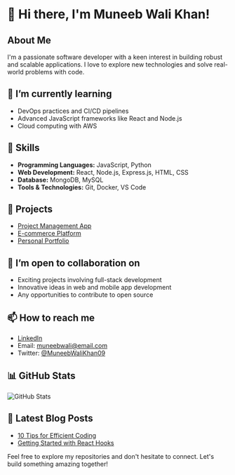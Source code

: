 # 👋 Hi there, I'm Muneeb Wali Khan!

## About Me
I'm a passionate software developer with a keen interest in building robust and scalable applications. I love to explore new technologies and solve real-world problems with code.

## 🌱 I’m currently learning
- DevOps practices and CI/CD pipelines
- Advanced JavaScript frameworks like React and Node.js
- Cloud computing with AWS

## 🔧 Skills
- **Programming Languages:** JavaScript, Python
- **Web Development:** React, Node.js, Express.js, HTML, CSS
- **Database:** MongoDB, MySQL
- **Tools & Technologies:** Git, Docker, VS Code

## 🚀 Projects
- [Project Management App](https://github.com/MuneebWaliKhan09/project-management-app)
- [E-commerce Platform](https://github.com/MuneebWaliKhan09/e-commerce-platform)
- [Personal Portfolio](https://github.com/MuneebWaliKhan09/personal-portfolio)

## 👀 I’m open to collaboration on
- Exciting projects involving full-stack development
- Innovative ideas in web and mobile app development
- Any opportunities to contribute to open source

## 📫 How to reach me
- [LinkedIn](https://www.linkedin.com/in/muneebwalikhan/)
- Email: muneebwali@email.com
- Twitter: [@MuneebWaliKhan09](https://twitter.com/MuneebWaliKhan09)

## 📊 GitHub Stats
![GitHub Stats](https://github-readme-stats.vercel.app/api?username=MuneebWaliKhan09&show_icons=true&theme=dark)

## 📝 Latest Blog Posts
- [10 Tips for Efficient Coding](https://dev.to/muneebwali/10-tips-for-efficient-coding-2i05)
- [Getting Started with React Hooks](https://dev.to/muneebwali/getting-started-with-react-hooks-45oa)

Feel free to explore my repositories and don't hesitate to connect. Let's build something amazing together!
